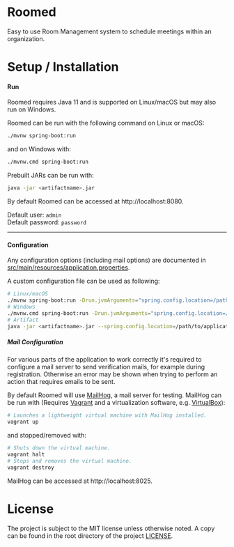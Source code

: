 [MailHog]: https://github.com/mailhog/MailHog
[VirtualBox]: https://www.virtualbox.org
[Vagrant]: https://www.vagrantup.com

# Roomed

Easy to use Room Management system to schedule meetings within an organization.

# Setup / Installation

#### Run

Roomed requires Java 11 and is supported on Linux/macOS but may also run on Windows.

Roomed can be run with the following command on Linux or macOS:
```bash
./mvnw spring-boot:run
```

and on Windows with:
```bash
./mvnw.cmd spring-boot:run
```

Prebuilt JARs can be run with:
```bash
java -jar <artifactname>.jar
```

By default Roomed can be accessed at http://localhost:8080.

Default user: `admin`  
Default password: `password`

---

#### Configuration

Any configuration options (including mail options) are documented
in [src/main/resources/application.properties](src/main/resources/application.properties).

A custom configuration file can be used as following:
```bash
# Linux/macOS
./mvnw spring-boot:run -Drun.jvmArguments="spring.config.location=/path/to/application.properties"
# Windows
./mvnw.cmd spring-boot:run -Drun.jvmArguments="spring.config.location=/path/to/application.properties"
# Artifact
java -jar <artifactname>.jar --spring.config.location=/path/to/application.properties
```

##### Mail Configuration
For various parts of the application to work correctly it's required to configure a mail server to send verification
mails, for example during registration. Otherwise an error may be shown when trying to perform an action that requires
emails to be sent.

By default Roomed will use [MailHog], a mail server for testing.
MailHog can be run with (Requires [Vagrant] and a virtualization software, e.g. [VirtualBox]):
```bash
# Launches a lightweight virtual machine with MailHog installed.
vagrant up
```

and stopped/removed with:
```bash
# Shuts down the virtual machine.
vagrant halt
# Stops and removes the virtual machine.
vagrant destroy
```

MailHog can be accessed at http://localhost:8025.

# License
The project is subject to the MIT license unless otherwise noted.
A copy can be found in the root directory of the project [LICENSE](LICENSE).
